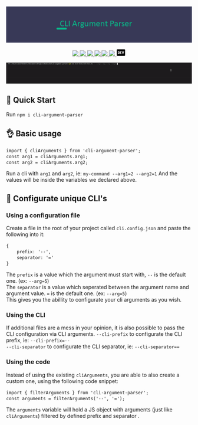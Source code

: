 <p align='center'><a href='https://github.com/danitseitlin/cli-argument-parser'><img src='.github/resources/logo.png' /></a></p>

<p align='center'>
    <a href='https://www.npmjs.com/package/cli-argument-parser'>
    <img src='https://img.shields.io/npm/v/cli-argument-parser/latest?style=plastic' target='_blank' />
  </a>
  <a href='https://npmjs.org/package/cli-argument-parser' style='width:25px;height:20px;'>
    <img src='https://img.shields.io/npm/dm/cli-argument-parser.svg?color=blue&style=plastic' target='_blank' />
  </a>
  <a href='https://github.com/danitseitlin/cli-argument-parser/issues' style='width:25px;height:20px;'>
    <img src='https://img.shields.io/github/issues/danitseitlin/cli-argument-parser?style=plastic' target='_blank' />
  </a>
  <a href='https://npmjs.org/package/cli-argument-parser' style='width:25px;height:20px;'>
    <img src='https://img.shields.io/bundlephobia/min/cli-argument-parser/latest?style=plastic' target='_blank' />
  </a>
  <a href='https://github.com/danitseitlin/cli-argument-parser/commits/master'>
    <img src='https://img.shields.io/github/last-commit/danitseitlin/cli-argument-parser?style=plastic' />
  </a>
  <a href='https://github.com/danitseitlin/cli-argument-parser/blob/master/LICENSE'>
    <img src='https://img.shields.io/badge/license-BSD%203%20Clause-blue.svg?style=plastic' target='_blank' />
  </a>
  <a href='https://dev.to/danitseitlin/manage-your-cli-arguments-easier-4g2b'>
    <img src='.github/resources/dev-logo.png' target='_blank' />
  </a>
</p>

<p align='center'><a href='https://github.com/danitseitlin/cli-argument-parser'><img src='.github/resources/gif.gif' /></a></p>

## :metal: Quick Start
Run `npm i cli-argument-parser`

## :ok_hand: Basic usage
```
import { cliArguments } from 'cli-argument-parser';
const arg1 = cliArguments.arg1;
const arg2 = cliArguments.arg2;
```
Run a cli with `arg1` and `arg2`, ie: `my-command --arg1=2 --arg2=1`
And the values will be inside the variables we declared above.

## :speak_no_evil: Configurate unique CLI's
### Using a configuration file
Create a file in the root of your project called `cli.config.json`
and paste the following into it:
```
{
    prefix: '--',
    separator: '='
}
```
The `prefix` is a value which the argument must start with, `--` is the default one. (ex: `--arg=5`) <br>
The `separator` is a value which seperated between the argument name and argument value. `=` is the default one. (ex: `--arg=5`) <br>
This gives you the abillity to configurate your cli arguments as you wish. <br>

### Using the CLI
If additional files are a mess in your opinion, it is also possible to pass the CLI configuration via CLI arguments.
`--cli-prefix` to configurate the CLI prefix, ie: `--cli-prefix=--`<br>
`--cli-separator` to configurate the CLI separator, ie: `--cli-separator==`

### Using the code
Instead of using the existing `cliArguments`, you are able to also create a custom one, using the following code snippet:
```
import { filterArguments } from 'cli-argument-parser';
const arguments = filterArguments('--', '=');
```
The `arguments` variable will hold a JS object with arguments (just like `cliArguments`) filtered by defined prefix and separator .

